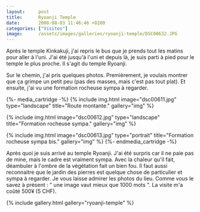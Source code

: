 ```yaml
---
layout:     post
title:      Ryoanji Temple
date:       2008-08-03 11:46:46 +0200
categories: ["Visites"]
image:      /assets/images/galleries/ryoanji-temple/DSC00632.JPG
---
```


Après le temple Kinkakuji, j'ai repris le bus que je prends tout les matins pour aller à l'uni. J'ai été jusqu'à
l'uni et depuis là, je suis parti à pied pour le temple le plus proche. Il s'agit du temple Ryoanji.

<!--more-->

Sur le chemin, j'ai pris quelques photos. Premièrement, je voulais montrer que ça grimpe un petit peu (pas des
masses, mais c'est pas tout plat). Et ensuite, j'ai vu une formation rocheuse sympa à regarder.

{%- media_cartridge -%}
{% include img.html
    image="dsc00611.jpg"
    type="landscape"
    title="Route montante."
    gallery="img"
%}

{% include img.html
    image="dsc00612.jpg"
    type="landscape"
    title="Formation rocheuse sympa."
    gallery="img"
%}

{% include img.html
    image="dsc00613.jpg"
    type="portrait"
    title="Formation rocheuse sympa bis."
    gallery="img"
%}
{%- endmedia_cartridge -%}

Après quoi je suis arrivé au temple Ryoanji. J'ai été surpris car il ne paie pas de mine, mais le cadre est
vraiment sympa. Avec la chaleur qu'il fait, déambuler à l'ombre de la végétation fait un bien fou. Il faut aussi
reconnaitre que le jardin des pierres est quelque chose de particulier et sympa à regarder. Je vous laisse admirer
les photos du lieu. Comme vous le savez à présent : " une image vaut mieux que 1000 mots ". La visite m'a coûté
500¥ (5 CHF).

{% include gallery.html gallery="ryoanji-temple" %}
